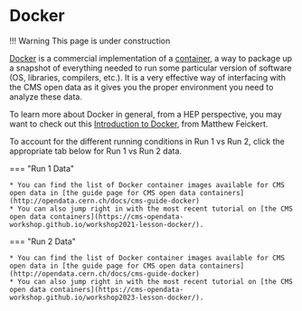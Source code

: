# Docker

!!! Warning
    This page is under construction

[Docker](https://www.docker.com/) is a commercial implementation
of a [container](https://www.docker.com/resources/what-container), a way to package
up a snapshot of everything needed to run some particular version
of software (OS, libraries, compilers, etc.). It is a very effective
way of interfacing with the CMS open data as it gives you the proper
environment you need to analyze these data.

To learn more about Docker in general, from a HEP perspective, you
may want to check out this
[Introduction to Docker](https://awesome-workshop.github.io/intro-to-docker/),
from Matthew Feickert.

To account for the different running conditions in Run 1 vs Run 2, click the appropriate tab below for Run 1 vs Run 2 data.

=== "Run 1 Data"

    * You can find the list of Docker container images available for CMS open data in [the guide page for CMS open data containers](http://opendata.cern.ch/docs/cms-guide-docker)
    * You can also jump right in with the most recent tutorial on [the CMS open data containers](https://cms-opendata-workshop.github.io/workshop2021-lesson-docker/).

=== "Run 2 Data"

    * You can find the list of Docker container images available for CMS open data in [the guide page for CMS open data containers](http://opendata.cern.ch/docs/cms-guide-docker)
    * You can also jump right in with the most recent tutorial on [the CMS open data containers](https://cms-opendata-workshop.github.io/workshop2023-lesson-docker/).
